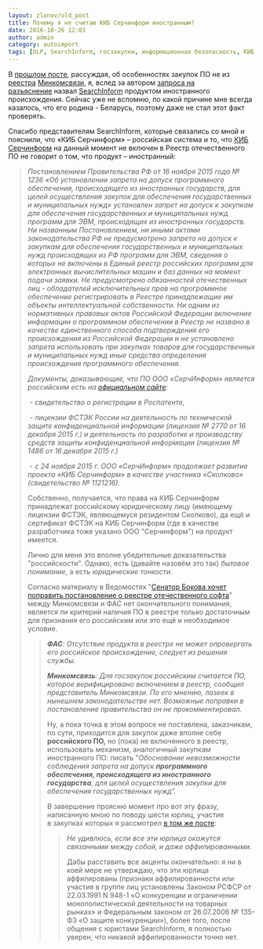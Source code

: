 ```yaml
---
layout: zlonov/old_post
title: Почему я не считаю КИБ Серчинформ иностранным?
date: 2016-10-26 12:03
author: admin
category: autoimport
tags: [DLP, SearchInform, госзакупки, информационная безопасность, КИБ Серчинформ, Минкомсвязь, опровержение, реестр отечественного ПО, ФАС]
---
```

В <a href="https://zlonov.ru/2016/10/profanation-registry/">прошлом посте</a>, рассуждая, об особенностях закупок ПО не из <a href="https://zlonov.ru/2016/08/russian-soft/">реестра</a> <a href="https://reestr.minsvyaz.ru/reestr/">Минкомсвязи</a>, я, вслед за автором <a href="http://zakupki.gov.ru/44fz/filestore/public/1.0/download/priz/file.html?uid=3B3738FF9C1E0082E053AC110725545B">запроса на разъяснение</a> назвал <a href="https://zlonov.ru/catalog/киб-серчинформ/">SearchInform</a> продуктом иностранного происхождения. Сейчас уже не вспомню, по какой причине мне всегда казалось, что его родина - Беларусь, поэтому даже не стал этот факт проверять.

Спасибо представителям SearchInform, которые связались со мной и пояснили, что «КИБ Серчинформ» – российская система и то, что <a href="https://zlonov.ru/catalog/киб-серчинформ/">КИБ Серчинформ</a> на данный момент не включен в Реестр отечественного ПО не говорит о том, что продукт – иностранный:

<blockquote><em>Постановлением Правительства РФ от 16 ноября 2015 года № 1236 «Об установлении запрета на допуск программного обеспечения, происходящего из иностранных государств, для целей осуществления закупок для обеспечения государственных и муниципальных нужд» установлен запрет на допуск к закупкам для обеспечения государственных и муниципальных нужд программ для ЭВМ, происходящих из иностранных государств. Ни названным Постановлением, ни иными актами законодательства РФ не предусмотрено запрета на допуск к закупкам для обеспечения государственных и муниципальных нужд происходящих из РФ программ для ЭВМ, сведения о которых не включены в Единый реестр российских программ для электронных вычислительных машин и баз данных на момент подачи заявки. Не предусмотрено обязанностей отечественных лиц - обладателей исключительных прав на программное обеспечение регистрировать в Реестре принадлежащие им объекты интеллектуальной собственности. Ни одним из нормативных правовых актов Российской Федерации включение информации о программном обеспечении в Реестр не названо в качестве единственного способа подтверждения его происхождения из Российской Федерации и не установлено запрета использовать при закупках товаров для государственных и муниципальных нужд иные средства определения происхождения программного обеспечения.</em>

<em>Документы, доказывающие, что ПО ООО «СерчИнформ» является российским есть на <a href="http://searchinform.ru/docs/">официальном сайте</a>: </em>

<em> - свидетельство о регистрации в Роспатенте, </em>

<em> - лицензии ФСТЭК России на деятельность по технической защите конфиденциальной информации (лицензия № 2770 от 16 декабря 2015 г.) и деятельность по разработке и производству средств защиты конфиденциальной информации (лицензия № 1486 от 16 декабря 2015 г.)</em>

<em> - с 24 ноября 2015 г. ООО «СерчИнформ» продолжает развитие проекта «КИБ Серчинформ» в качестве участника «Сколково» (свидетельство № 1121216).</em>

Собственно, получается, что права на КИБ Серчинформ принадлежат российскому юридическому лицу (имеющему лицензии ФСТЭК, являющемуся резидентом Сколково), да ещё и сертификат ФСТЭК на КИБ Серчинформ (где в качестве разработчика тоже указано ООО "Серчинформ") на продукт имеется.

Лично для меня это вполне убедительные доказательства "российскости". Однако, есть (давайте назовём это так) <em>бытовое</em> <em>понимание</em>, а есть <em>юридические тонкости</em>.

Согласно материалу в Ведомостях "<a href="http://www.vedomosti.ru/technology/articles/2016/10/14/660890-senator-bokova">Сенатор Бокова хочет поправить постановление о реестре отечественного софта</a>" между Минкомсвязи и ФАС нет окончательного понимания, является ли критерий наличия ПО в реестре только достаточным для признания его российским или это ещё и необходимое условие.

<blockquote><em><strong>ФАС</strong>: Отсутствие продукта в реестре не может опровергать его российское происхождение, следует из решения службы.</em>

<em><strong>Минкомсвязь</strong>: Для госзакупок российским считается ПО, которое верифицировано включением в реестр, сообщил представитель Минкомсвязи. По его мнению, лазеек в нынешнем законодательстве нет. Возможные поправки в постановление правительства он не прокомментировал.</em>

Ну, а пока точка в этом вопросе не поставлена, заказчикам, по сути, приходится для закупок даже вполне себе <strong>российского ПО,</strong> но (пока) не включенного в реестр, использовать механизм, аналогичный закупкам иностранного ПО: писать "<em>Обоснование невозможности соблюдения запрета на допуск <strong>программного обеспечения, происходящего из иностранного государства</strong>, для целей осуществления закупки для обеспечения государственных нужд".</em>

В завершение проясню момент про вот эту фразу, написанную мною по поводу шести юрлиц, участие в закупках которых я рассмотрел <a href="https://zlonov.ru/2016/10/profanation-registry/">в том же посте</a>:

<blockquote><em> Не удивлюсь, если все эти юрлица окажутся связанными между собой, и даже аффилированными.</em>

Дабы расставить все акценты окончательно: я ни в коей мере не утверждаю, что эти юрлица аффилированы (признаки аффилированности или участия в группе лиц установлены Законом РСФСР от 22.03.1991 N 948-1 «О конкуренции и ограничении монополистической деятельности на товарных рынках» и Федеральным законом от 26.07.2006 № 135-ФЗ «О защите конкуренции»), более того, после общения с юристами SearchInform, я полностью уверен, что никакой аффилированности точно нет.
